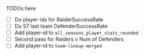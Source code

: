 TODOs here


- [ ] Do player-ids for RaiderSuccessRate
- [ ] Do S7 last team DefenderSuccessRate
- [ ] Add player-id to `all_seasons_player_stats_rounded`
- [ ] Second pass for Raiders v Num of Defenders
- [ ] Add player-id to `team-lineup-merged`
